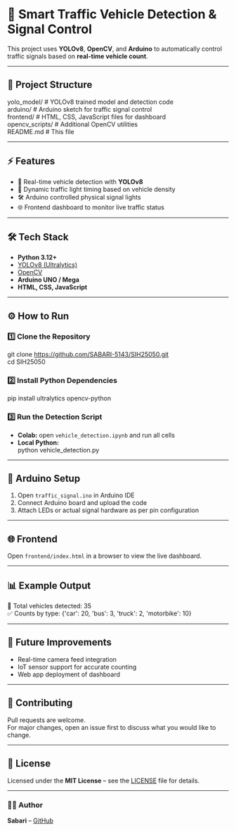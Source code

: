 # 🚦 Smart Traffic Vehicle Detection & Signal Control

This project uses **YOLOv8**, **OpenCV**, and **Arduino** to automatically control traffic signals based on **real-time vehicle count**.

---
## 📂 Project Structure
yolo_model/          # YOLOv8 trained model and detection code  
arduino/             # Arduino sketch for traffic signal control  
frontend/            # HTML, CSS, JavaScript files for dashboard  
opencv_scripts/      # Additional OpenCV utilities  
README.md            # This file  

---

## ⚡ Features
- 🚗 Real-time vehicle detection with **YOLOv8**
- 🔄 Dynamic traffic light timing based on vehicle density
- 🛠 Arduino controlled physical signal lights
- 🌐 Frontend dashboard to monitor live traffic status

---

## 🛠 Tech Stack
- **Python 3.12+**
- [YOLOv8 (Ultralytics)](https://github.com/ultralytics/ultralytics)
- [OpenCV](https://opencv.org/)
- **Arduino UNO / Mega**
- **HTML, CSS, JavaScript**

---

## ⚙️ How to Run

### 1️⃣ Clone the Repository
git clone https://github.com/SABARI-5143/SIH25050.git  
cd SIH25050  

### 2️⃣ Install Python Dependencies
pip install ultralytics opencv-python  

### 3️⃣ Run the Detection Script
- **Colab:** open `vehicle_detection.ipynb` and run all cells  
- **Local Python:**  
python vehicle_detection.py  

---

## 🧩 Arduino Setup
1. Open `traffic_signal.ino` in Arduino IDE  
2. Connect Arduino board and upload the code  
3. Attach LEDs or actual signal hardware as per pin configuration

---

## 🌐 Frontend
Open `frontend/index.html` in a browser to view the live dashboard.

---

## 📊 Example Output
🚦 Total vehicles detected: 35  
✅ Counts by type: {'car': 20, 'bus': 3, 'truck': 2, 'motorbike': 10}

---

## 🚀 Future Improvements
- Real-time camera feed integration
- IoT sensor support for accurate counting
- Web app deployment of dashboard

---

## 🤝 Contributing
Pull requests are welcome.  
For major changes, open an issue first to discuss what you would like to change.

---

## 📝 License
Licensed under the **MIT License** – see the [LICENSE](LICENSE) file for details.

---

### 👨‍💻 Author
**Sabari** – [GitHub](https://github.com/SABARI-5143)
